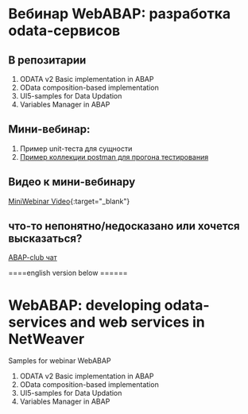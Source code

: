 # Вебинар WebABAP: разработка odata-сервисов
## В репозитарии
1) ODATA v2 Basic implementation in ABAP
2) OData composition-based implementation
3) UI5-samples for Data Updation
4) Variables Manager in ABAP

## Мини-вебинар:
1) Пример unit-теста для сущности
2) <a href="[http://example.com/](https://github.com/OlegBash599/WebABAP_samples/tree/master/PostMan_samples)" target="_blank"> Пример коллекции postman для прогона тестирования </a>


## Видео к мини-вебинару
[MiniWebinar Video](https://sappro.sapland.ru/kb/webinars/testirovanie-crudq-operatsii-v-sap-gateway-i-unit-testirovanie-v-odata-v2.html){:target="_blank"}

## что-то непонятно/недосказано или хочется высказаться?
[ABAP-club чат](https://t.me/ABAPclub)


====english version below ======
# WebABAP: developing odata-services and web services in NetWeaver
Samples for webinar WebABAP

1) ODATA v2 Basic implementation in ABAP
2) OData composition-based implementation
3) UI5-samples for Data Updation
4) Variables Manager in ABAP


